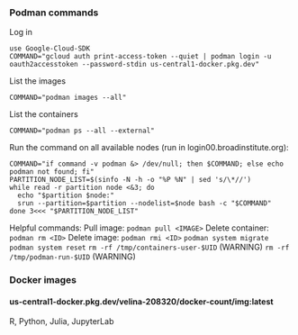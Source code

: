 ### Podman commands

Log in
```
use Google-Cloud-SDK
COMMAND="gcloud auth print-access-token --quiet | podman login -u oauth2accesstoken --password-stdin us-central1-docker.pkg.dev"
```
List the images
```
COMMAND="podman images --all"
```
List the containers
```
COMMAND="podman ps --all --external"
```
Run the command on all available nodes (run in login00.broadinstitute.org):
```
COMMAND="if command -v podman &> /dev/null; then $COMMAND; else echo podman not found; fi"
PARTITION_NODE_LIST=$(sinfo -N -h -o "%P %N" | sed 's/\*//')
while read -r partition node <&3; do
  echo "$partition $node:"
  srun --partition=$partition --nodelist=$node bash -c "$COMMAND"
done 3<<< "$PARTITION_NODE_LIST"
```
Helpful commands:
Pull image: ```podman pull <IMAGE>```
Delete container: ```podman rm <ID>```
Delete image: ```podman rmi <ID>```
```podman system migrate```
```podman system reset```
```rm -rf /tmp/containers-user-$UID``` (WARNING)
```rm -rf /tmp/podman-run-$UID``` (WARNING)

### Docker images
#### us-central1-docker.pkg.dev/velina-208320/docker-count/img:latest
R, Python, Julia, JupyterLab
